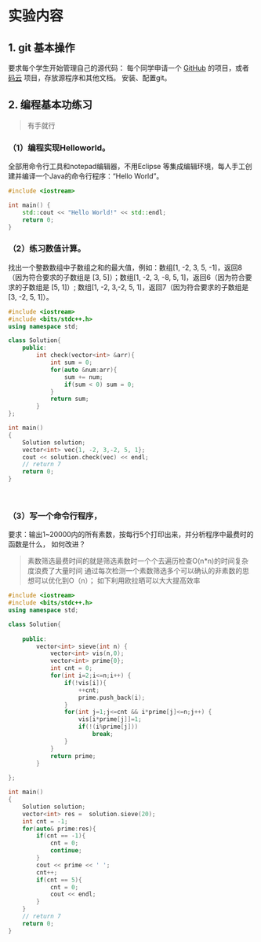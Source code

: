 # 实验内容
## 1. git 基本操作
要求每个学生开始管理自己的源代码：
每个同学申请一个 [GitHub](https://github.com/) 的项目，或者 [码云](https://gitee.com/) 项目，存放源程序和其他文档。
安装、配置git。
## 2. 编程基本功练习
> 有手就行

### （1）编程实现Helloworld。
全部用命令行工具和notepad编辑器，不用Eclipse 等集成编辑环境，每人手工创建并编译一个Java的命令行程序：“Hello World”。
```cpp
#include <iostream>

int main() {
	std::cout << "Hello World!" << std::endl;
	return 0;
}

```
### （2）练习数值计算。
找出一个整数数组中子数组之和的最大值，例如：数组[1, -2, 3, 5, -1]，返回8（因为符合要求的子数组是 [3, 5]）；数组[1, -2, 3, -8, 5, 1]，返回6（因为符合要求的子数组是 [5, 1]）; 数组[1, -2, 3,-2, 5, 1]，返回7（因为符合要求的子数组是 [3, -2, 5, 1]）。
```cpp
#include <iostream>
#include <bits/stdc++.h>
using namespace std;

class Solution{
	public:
		int check(vector<int> &arr){
			int sum = 0;
			for(auto &num:arr){
				sum += num;
				if(sum < 0) sum = 0;
			}
			return sum;
		}
}; 

int main()
{
    Solution solution;
    vector<int> vec{1, -2, 3,-2, 5, 1};
    cout << solution.check(vec) << endl;
    // return 7
    return 0;
}
```
​

### （3）写一个命令行程序，
要求：输出1~20000内的所有素数，按每行5个打印出来，并分析程序中最费时的函数是什么， 如何改进？
> 素数筛选最费时间的就是筛选素数时一个个去遍历检查O(n*n)的时间复杂度浪费了大量时间
> 通过每次检测一个素数筛选多个可以确认的非素数的思想可以优化到O（n）；
> 如下利用欧拉晒可以大大提高效率

```cpp
#include <iostream>
#include <bits/stdc++.h>
using namespace std;

class Solution{
	
	public:
		vector<int> sieve(int n) {
			vector<int> vis(n,0);
			vector<int> prime{0};
			int cnt = 0;
		    for(int i=2;i<=n;i++) {
		        if(!vis[i]){
		        	++cnt;
		        	prime.push_back(i);
				}
		        for(int j=1;j<=cnt && i*prime[j]<=n;j++) {
		            vis[i*prime[j]]=1;
		            if(!(i%prime[j]))
		                break;
		        }
		    }
		    return prime;
		}
	
}; 

int main()
{
    Solution solution;
    vector<int> res =  solution.sieve(20);
    int cnt = -1;
    for(auto& prime:res){
    	if(cnt == -1){
    		cnt = 0;
    		continue;
		}
    	cout << prime << ' ';
    	cnt++;
    	if(cnt == 5){
    		cnt = 0;
    		cout << endl;
		}
	}
    // return 7
    return 0;
}

```
​